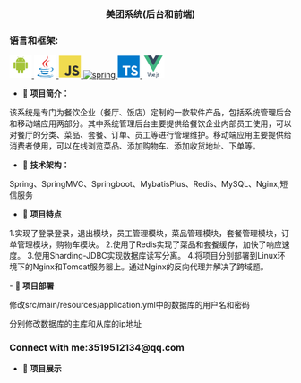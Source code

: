 <h3 align="center">美团系统(后台和前端)</h3>
<h3 align="left">语言和框架:</h3>

<p align="left"> 
<a href="https://developer.android.com" target="_blank" rel="noreferrer"> <img src="https://raw.githubusercontent.com/devicons/devicon/master/icons/android/android-original-wordmark.svg" alt="android" width="40" height="40"/> </a>
<a href="https://www.java.com" target="_blank" rel="noreferrer"> <img src="https://raw.githubusercontent.com/devicons/devicon/master/icons/java/java-original.svg" alt="java" width="40" height="40"/> </a>
<a href="https://developer.mozilla.org/en-US/docs/Web/JavaScript" target="_blank" rel="noreferrer"> <img src="https://raw.githubusercontent.com/devicons/devicon/master/icons/javascript/javascript-original.svg" alt="javascript" width="40" height="40"/> </a> 
<a href="https://spring.io/" target="_blank" rel="noreferrer"> <img src="https://www.vectorlogo.zone/logos/springio/springio-icon.svg" alt="spring" width="40" height="40"/> </a>
<a href="https://www.typescriptlang.org/" target="_blank" rel="noreferrer"> <img src="https://raw.githubusercontent.com/devicons/devicon/master/icons/typescript/typescript-original.svg" alt="typescript" width="40" height="40"/> </a>
<a href="https://vuejs.org/" target="_blank" rel="noreferrer"> <img src="https://raw.githubusercontent.com/devicons/devicon/master/icons/vuejs/vuejs-original-wordmark.svg" alt="vuejs" width="40" height="40"/> </a> 
</p>


- 🔭  **项目简介：**
<p>该系统是专门为餐饮企业（餐厅、饭店）定制的一款软件产品，包括系统管理后台和移动端应用两部分。其中系统管理后台主要提供给餐饮企业内部员工使用，可以对餐厅的分类、菜品、套餐、订单、员工等进行管理维护。移动端应用主要提供给消费者使用，可以在线浏览菜品、添加购物车、添加收货地址、下单等。</p>

- 🌱  **技术架构：**
<p>
Spring、SpringMVC、Springboot、MybatisPlus、Redis、MySQL、Nginx,短信服务
</p>

- 🤝  **项目特点**
<p>
1.实现了登录登录，退出模块，员工管理模块，菜品管理模块，套餐管理模块，订单管理模块，购物车模块。
2.使用了Redis实现了菜品和套餐缓存，加快了响应速度。
3.使用Sharding-JDBC实现数据库读写分离。
4.将项目分别部署到Linux环境下的Nginx和Tomcat服务器上。通过Nginx的反向代理并解决了跨域题。

</p>
- 💬  <b>项目部署</b>
<p>
修改src/main/resources/application.yml中的数据库的用户名和密码
</p>
<p>
分别修改数据库的主库和从库的ip地址
</p>
<h3 align="left">Connect with me:3519512134@qq.com</h3>
<p align="left">
</p>

- 🤝  <b>项目展示</b>


